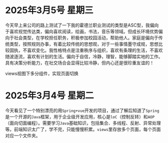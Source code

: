 # 2025年3月5号  星期三
今天早上来公司的路上测试了一下我的霍德兰职业测试的类型是ASC型，我偏向于喜欢视觉传达类，偏向喜欢阅读，绘画，书法，音乐等领域。但成长环境优势偏向于社会类型，在学校担任职务，积极参加校园活动，帮助他人。家庭是偏向于传统类型，按照规则办事，有着比较传统的思想观，对于一些事情墨守成规，思想比较固执，不喜欢变化。我性格特点是注重秩序与组织，喜欢有条理的生活，不喜欢随波逐流，喜欢有计划的生活。偏向于自信，冷静，理智，能够脚踏实地的工作。具有决策分析能力，在社交场合会显得比较冷静，但内心还是很珍重友谊的！

views视图下多分组件，实现页面切换


# 2025年3月4号 星期二
今天看见了一个特别漂亮的用`Spring+vue`开发的项目，通过了解后知道了`Spring`是一个开源的`Java`框架，用于企业级开发应用，核心是`loC`（控制反转）和`AOP`（面向切面编程）。需要学习`Java`基础知识，包括集合、多线程、反射、异常处理等。前端知识太广了，学不完，只能慢慢积累。`views`里存放多个页面，每个页面对应一个文件夹。

